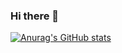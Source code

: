 ### Hi there 👋

[![Anurag's GitHub stats](https://github-readme-stats.vercel.app/api?username=Simhanischal&count_private=true)](https://github.com/anuraghazra/github-readme-stats)


<!--
**Simhanischal/Simhanischal** is a ✨ _special_ ✨ repository because its `README.md` (this file) appears on your GitHub profile.

Here are some ideas to get you started:

- 🔭 I’m currently working on ...
- 🌱 I’m currently learning ...
- 👯 I’m looking to collaborate on ...
- 🤔 I’m looking for help with ...
- 💬 Ask me about ...
- 📫 How to reach me: ...
- 😄 Pronouns: ...
- ⚡ Fun fact: ...
-->
